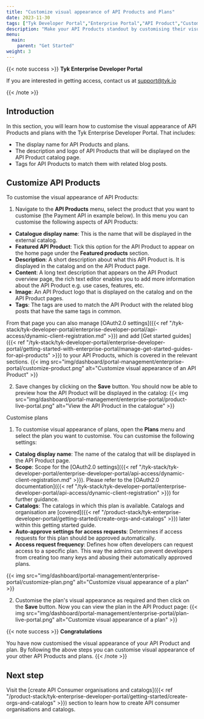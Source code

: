 ```yaml
---
title: "Customize visual appearance of API Products and Plans"
date: 2023-11-30
tags: ["Tyk Developer Portal","Enterprise Portal","API Product","Customization"]
description: "Make your API Products standout by customising their visual appearance"
menu:
  main:
    parent: "Get Started"
weight: 3
---
```


{{< note success >}}
**Tyk Enterprise Developer Portal**

If you are interested in getting access, contact us at [support@tyk.io](<mailto:support@tyk.io?subject=Tyk Enterprise Portal Beta>)

{{< /note >}}

## Introduction

In this section, you will learn how to customise the visual appearance of API Products and plans with the Tyk Enterprise Developer Portal. That includes:
- The display name for API Products and plans.
- The description and logo of API Products that will be displayed on the API Product catalog page.
- Tags for API Products to match them with related blog posts.

## Customize API Products
To customise the visual appearance of API Products:
1. Navigate to the **API Products** menu, select the product that you want to customise (the Payment API in example below). In this menu you can customise the following aspects of API Products:
- **Catalogue display name**: This is the name that will be displayed in the external catalog.
- **Featured API Product**: Tick this option for the API Product to appear on the home page under the **Featured products** section.
- **Description**: A short description about what this API Product is. It is displayed in the catalog and on the API Product page.
- **Content**: A long text description that appears on the API Product overview page, the rich text editor enables you to add more information about the API Product e.g. use cases, features, etc.
- **Image**: An API Product logo that is displayed on the catalog and on the API Product pages.
- **Tags**: The tags are used to match the API Product with the related blog posts that have the same tags in common.
 
From that page you can also manage [OAuth2.0 settings]({{< ref "/tyk-stack/tyk-developer-portal/enterprise-developer-portal/api-access/dynamic-client-registration.md" >}}) and add [Get started guides]({{< ref "/tyk-stack/tyk-developer-portal/enterprise-developer-portal/getting-started-with-enterprise-portal/manage-get-started-guides-for-api-products" >}}) to your API Products, which is covered in the relevant sections.
{{< img src="img/dashboard/portal-management/enterprise-portal/customize-product.png" alt="Customize visual appearance of an API Product" >}}

2. Save changes by clicking on the **Save** button. You should now be able to preview how the API Product will be displayed in the catalog:
{{< img src="img/dashboard/portal-management/enterprise-portal/product-live-portal.png" alt="View the API Product in the catalogue" >}}

Customise plans
1. To customise visual appearance of plans, open the **Plans** menu and select the plan you want to customise. You can customise the following settings:
- **Catalog display name**: The name of the catalog that will be displayed in the API Product page.
- **Scope**: Scope for the [OAuth2.0 settings]({{< ref "/tyk-stack/tyk-developer-portal/enterprise-developer-portal/api-access/dynamic-client-registration.md" >}}). Please refer to the [OAuth2.0 documentation]({{< ref "/tyk-stack/tyk-developer-portal/enterprise-developer-portal/api-access/dynamic-client-registration" >}}) for further guidance.
- **Catalogs**: The catalogs in which this plan is available. Catalogs and organisation are [covered]({{< ref "/product-stack/tyk-enterprise-developer-portal/getting-started/create-orgs-and-catalogs" >}}) later within this getting started guide.
- **Auto-approve settings for access requests**: Determines if access requests for this plan should be approved automatically.
- **Access request frequency**: Defines how often developers can request access to a specific plan. This way the admins can prevent developers from creating too many keys and abusing their automatically approved plans.

{{< img src="img/dashboard/portal-management/enterprise-portal/customize-plan.png" alt="Customize visual appearance of a plan" >}}

2. Customise the plan's visual appearance as required and then click on the **Save** button. Now you can view the plan in the API Product page: 
{{< img src="img/dashboard/portal-management/enterprise-portal/plan-live-portal.png" alt="Customize visual appearance of a plan" >}}

{{< note success >}}
**Congratulations**

You have now customised the visual appearance of your API Product and plan. By following the above steps you can customise visual appearance of your other API Products and plans. 
{{< /note >}}

## Next step

Visit the [create API Consumer organisations and catalogs]({{< ref "/product-stack/tyk-enterprise-developer-portal/getting-started/create-orgs-and-catalogs" >}}) section to learn how to create API consumer organisations and catalogs.